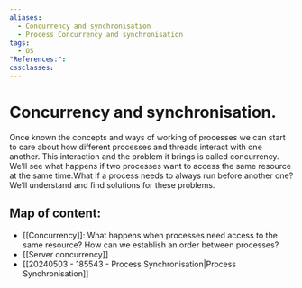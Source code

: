 ```yaml
---
aliases:
  - Concurrency and synchronisation
  - Process Concurrency and synchronisation
tags:
  - OS
"References:": 
cssclasses:
---
```

# Concurrency and synchronisation. 
Once known the concepts and ways of working of processes we can start to care about how different processes and threads interact with one another. This interaction and the problem it brings is called concurrency. We’ll see what happens if two processes want to access the same resource at the same time.What if a process needs to always run before another one? We’ll understand and find solutions for these problems.

## Map of content:

+ [[Concurrency]]: What happens when processes need access to the same resource? How can we establish an order between processes? 
+ [[Server concurrency]]
+ [[20240503 - 185543 - Process Synchronisation|Process Synchronisation]]

